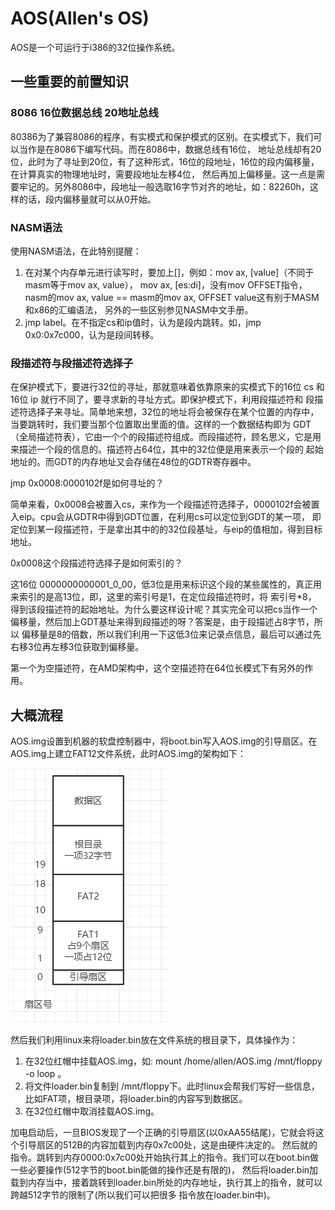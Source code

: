# AOS(Allen's OS)
AOS是一个可运行于i386的32位操作系统。
## 一些重要的前置知识
### 8086 16位数据总线 20地址总线
80386为了兼容8086的程序，有实模式和保护模式的区别。在实模式下，我们可以当作是在8086下编写代码。而在8086中，数据总线有16位，
地址总线却有20位，此时为了寻址到20位，有了这种形式，16位的段地址，16位的段内偏移量，在计算真实的物理地址时，需要段地址左移4位，
然后再加上偏移量。这一点是需要牢记的。另外8086中，段地址一般选取16字节对齐的地址，如：82260h，这样的话，段内偏移量就可以从0开始。
### NASM语法
使用NASM语法，在此特别提醒：
1. 在对某个内存单元进行读写时，要加上[]，例如：mov ax, [value]（不同于masm等于mov ax, value），
mov ax, [es:di]，没有mov OFFSET指令，nasm的mov ax, value == masm的mov ax, OFFSET value这有别于MASM和x86的汇编语法，
另外的一些区别参见NASM中文手册。
2. jmp label。在不指定cs和ip值时，认为是段内跳转。如，jmp 0x0:0x7c000，认为是段间转移。
### 段描述符与段描述符选择子
在保护模式下，要进行32位的寻址，那就意味着依靠原来的实模式下的16位 cs 和16位 ip 就行不同了，要寻求新的寻址方式。即保护模式下，利用段描述符和
段描述符选择子来寻址。简单地来想，32位的地址将会被保存在某个位置的内存中，当要跳转时，我们要当那个位置取出里面的值。这样的一个数据结构即为
GDT（全局描述符表），它由一个个的段描述符组成。而段描述符，顾名思义，它是用来描述一个段的信息的。描述符占64位，其中的32位便是用来表示一个段的
起始地址的。而GDT的内存地址又会存储在48位的GDTR寄存器中。

jmp 0x0008:0000102f是如何寻址的？

简单来看，0x0008会被置入cs，来作为一个段描述符选择子，0000102f会被置入eip。cpu会从GDTR中得到GDT位置，在利用cs可以定位到GDT的某一项，
即定位到某一段描述符，于是拿出其中的的32位段基址，与eip的值相加，得到目标地址。

0x0008这个段描述符选择子是如何索引的？

这16位 0000000000001_0_00，低3位是用来标识这个段的某些属性的，真正用来索引的是高13位，即，这里的索引号是1，在定位段描述符时，将 索引号*8，
得到该段描述符的起始地址。为什么要这样设计呢？其实完全可以把cs当作一个偏移量，然后加上GDT基址来得到段描述的呀？答案是，由于段描述占8字节，所以
偏移量是8的倍数，所以我们利用一下这低3位来记录点信息，最后可以通过先右移3位再左移3位获取到偏移量。

第一个为空描述符，在AMD架构中，这个空描述符在64位长模式下有另外的作用。
## 大概流程
AOS.img设置到机器的软盘控制器中，将boot.bin写入AOS.img的引导扇区。在AOS.img上建立FAT12文件系统，此时AOS.img的架构如下：

![img-arch](./img/img-arch.PNG)

然后我们利用linux来将loader.bin放在文件系统的根目录下，具体操作为：
1. 在32位红帽中挂载AOS.img，如: mount /home/allen/AOS.img /mnt/floppy -o loop 。
2. 将文件loader.bin复制到 /mnt/floppy下。此时linux会帮我们写好一些信息，比如FAT项，根目录项，将loader.bin的内容写到数据区。
3. 在32位红帽中取消挂载AOS.img。

加电启动后，一旦BIOS发现了一个正确的引导扇区(以0xAA55结尾)，它就会将这个引导扇区的512B的内容加载到内存0x7c00处，这是由硬件决定的。
然后就的指令。跳转到内存0000:0x7c00处开始执行其上的指令。我们可以在boot.bin做一些必要操作(512字节的boot.bin能做的操作还是有限的)，
然后将loader.bin加载到内存当中，接着跳转到loader.bin所处的内存地址，执行其上的指令，就可以跨越512字节的限制了(所以我们可以把很多
指令放在loader.bin中)。

